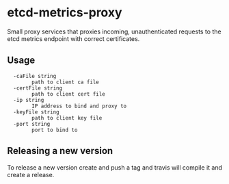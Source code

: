 # etcd-metrics-proxy

Small proxy services that proxies incoming, unauthenticated requests to the etcd metrics endpoint with correct certificates.

## Usage

```
  -caFile string
    	path to client ca file
  -certFile string
    	path to client cert file
  -ip string
    	IP address to bind and proxy to
  -keyFile string
    	path to client key file
  -port string
    	port to bind to 	
```

## Releasing a new version

To release a new version create and push a tag and travis will compile it and create a release.
